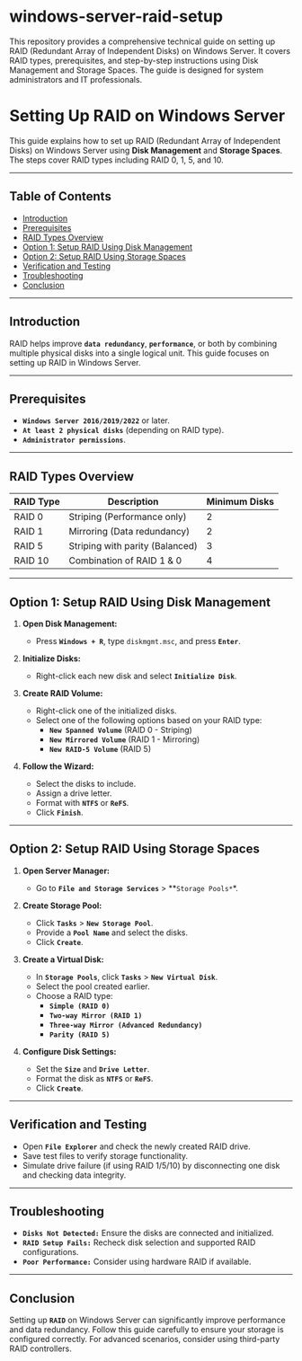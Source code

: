# windows-server-raid-setup
This repository provides a comprehensive technical guide on setting up RAID (Redundant Array of Independent Disks) on Windows Server. It covers RAID types, prerequisites, and step-by-step instructions using Disk Management and Storage Spaces. The guide is designed for system administrators and IT professionals.


# **Setting Up RAID on Windows Server**  

This guide explains how to set up RAID (Redundant Array of Independent Disks) on Windows Server using **Disk Management** and **Storage Spaces**. The steps cover RAID types including RAID 0, 1, 5, and 10.

---

## **Table of Contents**  

- [Introduction](#introduction)  
- [Prerequisites](#prerequisites)  
- [RAID Types Overview](#raid-types-overview)  
- [Option 1: Setup RAID Using Disk Management](#option-1-setup-raid-using-disk-management)  
- [Option 2: Setup RAID Using Storage Spaces](#option-2-setup-raid-using-storage-spaces)  
- [Verification and Testing](#verification-and-testing)  
- [Troubleshooting](#troubleshooting)  
- [Conclusion](#conclusion)

---

## **Introduction**  

RAID helps improve **`data redundancy`**, **`performance`**, or both by combining multiple physical disks into a single logical unit. This guide focuses on setting up RAID in Windows Server.

---

## **Prerequisites**  

- **`Windows Server 2016/2019/2022`** or later.  
- **`At least 2 physical disks`** (depending on RAID type).  
- **`Administrator permissions`**.

---

## **RAID Types Overview**  

| RAID Type  | Description                    | Minimum Disks |
|------------|--------------------------------|---------------|
| RAID 0     | Striping (Performance only)    | 2             |
| RAID 1     | Mirroring (Data redundancy)    | 2             |
| RAID 5     | Striping with parity (Balanced)| 3             |
| RAID 10    | Combination of RAID 1 & 0      | 4             |

---

## **Option 1: Setup RAID Using Disk Management**  

1. **Open Disk Management:**  
   - Press **`Windows + R`**, type `diskmgmt.msc`, and press **`Enter`**.  

2. **Initialize Disks:**  
   - Right-click each new disk and select **`Initialize Disk`**.  

3. **Create RAID Volume:**  
   - Right-click one of the initialized disks.  
   - Select one of the following options based on your RAID type:  
     - **`New Spanned Volume`** (RAID 0 - Striping)  
     - **`New Mirrored Volume`** (RAID 1 - Mirroring)  
     - **`New RAID-5 Volume`** (RAID 5)  

4. **Follow the Wizard:**  
   - Select the disks to include.  
   - Assign a drive letter.  
   - Format with **`NTFS`** or **`ReFS`**.  
   - Click **`Finish`**.

---

## **Option 2: Setup RAID Using Storage Spaces**  

1. **Open Server Manager:**  
   - Go to **`File and Storage Services`** > **`Storage Pools*`*.  

2. **Create Storage Pool:**  
   - Click **`Tasks`** > **`New Storage Pool`**.  
   - Provide a **`Pool Name`** and select the disks.  
   - Click **`Create`**.

3. **Create a Virtual Disk:**  
   - In **`Storage Pools`**, click **`Tasks`** > **`New Virtual Disk`**.  
   - Select the pool created earlier.  
   - Choose a RAID type:  
     - **`Simple (RAID 0)`**  
     - **`Two-way Mirror (RAID 1)`**  
     - **`Three-way Mirror (Advanced Redundancy)`**  
     - **`Parity (RAID 5)`**  

4. **Configure Disk Settings:**  
   - Set the **`Size`** and **`Drive Letter`**.  
   - Format the disk as **`NTFS`** or **`ReFS`**.  
   - Click **`Create`**.

---

## **Verification and Testing**  

- Open **`File Explorer`** and check the newly created RAID drive.  
- Save test files to verify storage functionality.  
- Simulate drive failure (if using RAID 1/5/10) by disconnecting one disk and checking data integrity.

---

## **Troubleshooting**  

- **`Disks Not Detected:`** Ensure the disks are connected and initialized.  
- **`RAID Setup Fails:`** Recheck disk selection and supported RAID configurations.  
- **`Poor Performance:`** Consider using hardware RAID if available.

---

## **Conclusion**  

Setting up **`RAID`** on Windows Server can significantly improve performance and data redundancy. Follow this guide carefully to ensure your storage is configured correctly. For advanced scenarios, consider using third-party RAID controllers.
